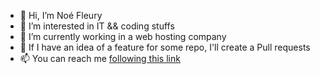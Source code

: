 - 👋 Hi, I’m Noé Fleury
- 👀 I’m interested in IT && coding stuffs
- 🌱 I’m currently working in a web hosting company
- 💞️ If I have an idea of a feature for some repo, I'll create a Pull requests
- 📫 You can reach me [following this link](mailto:23384755+noefleury@users.noreply.github.com)
